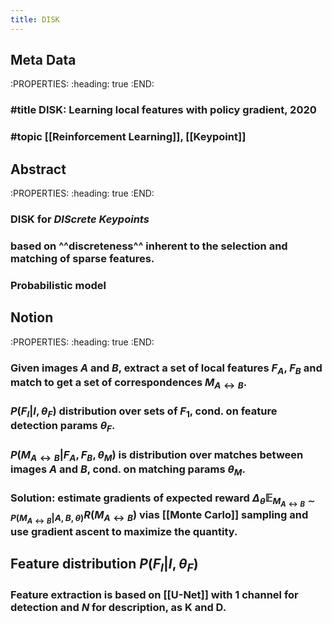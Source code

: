 ```yaml
---
title: DISK
---
```


## Meta Data
:PROPERTIES:
:heading: true
:END:
### #title DISK: Learning local features with policy gradient, 2020
### #topic [[Reinforcement Learning]], [[Keypoint]]
## Abstract
:PROPERTIES:
:heading: true
:END:
### DISK for _DIScrete Keypoints_
### based on ^^discreteness^^ inherent to the selection and matching of sparse features.
### Probabilistic model
## Notion
:PROPERTIES:
:heading: true
:END:
### Given images $A$ and $B$, extract a set of local features $F_A$, $F_B$ and match to get a set of correspondences $M_{A\leftrightarrow B}$.
### $P(F_I|I,\theta_F)$ distribution over sets of $F_1$, cond. on feature detection params $\theta_F$.
### $P(M_{A\leftrightarrow B}|F_A,F_B,\theta_M)$ is distribution over matches between images $A$ and $B$, cond. on matching params $\theta_M$.
### Solution: estimate gradients of expected reward $\Delta_{\theta} \mathbb{E}_{M_{A\leftrightarrow B}\sim P(M_{A\leftrightarrow B}|A,B,\theta)}R(M_{A\leftrightarrow B})$ vias [[Monte Carlo]] sampling and use gradient ascent to maximize the quantity.
## Feature distribution $P(F_I | I, \theta_F)$
### Feature extraction is based on [[U-Net]] with 1 channel for detection and $N$ for description, as $\mathbf{K}$ and $\mathbf{D}$.
###
